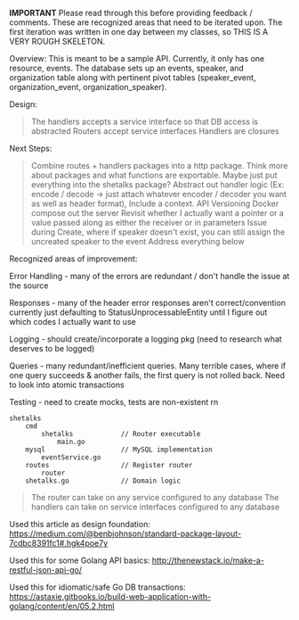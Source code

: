 
**IMPORTANT**
Please read through this before providing feedback / comments. These are recognized 
areas that need to be iterated upon. The first iteration was written in one day between
my classes, so THIS IS A VERY ROUGH SKELETON.

Overview: 
This is meant to be a sample API. Currently, it only has one resource, events.
The database sets up an events, speaker, and organization table along with pertinent
pivot tables (speaker_event, organization_event, organization_speaker). 

Design:
> The handlers accepts a service interface so that DB access is abstracted
> Routers accept service interfaces 
> Handlers are closures

Next Steps:
> Combine routes + handlers packages into a http package. Think more about packages and what functions are exportable. Maybe just put everything into the shetalks package? 
> Abstract out handler logic (Ex: encode / decode -> just attach whatever encoder / decoder you want as well as header format), Include a context. 
> API Versioning
> Docker compose out the server
> Revisit whether I actually want a pointer or a value passed along as either the receiver or in parameters
> Issue during Create, where if speaker doesn't exist, you can still assign the uncreated speaker to the event
> Address everything below

Recognized areas of improvement:

Error Handling 	- many of the errors are redundant / don't handle the issue at the source

Responses		- many of the header error responses aren't correct/convention currently just
                  defaulting to StatusUnprocessableEntity until I figure out which codes I 
                  actually want to use

Logging 		- should create/incorporate a logging pkg (need to research what deserves 
				  to be logged)

Queries 		- many redundant/inefficient queries. Many terrible cases, where if one 
                  query succeeds & another fails, the first query is not rolled back. Need 
                  to look into atomic transactions

Testing			- need to create mocks, tests are non-existent rn

```
shetalks
	cmd
		shetalks			// Router executable 
			main.go
	mysql					// MySQL implementation
		eventService.go
	routes					// Register router
		router
	shetalks.go 			// Domain logic
```



> The router can take on any service configured to any database
> The handlers can take on service interfaces configured to any database 

Used this article as design foundation: 
https://medium.com/@benbjohnson/standard-package-layout-7cdbc8391fc1#.hgk4poe7y

Used this for some Golang API basics: 
http://thenewstack.io/make-a-restful-json-api-go/

Used this for idiomatic/safe Go DB transactions:
https://astaxie.gitbooks.io/build-web-application-with-golang/content/en/05.2.html
